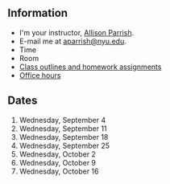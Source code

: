 ## Information

* I'm your instructor, [Allison Parrish](http://www.decontextualize.com/).
* E-mail me at [aparrish@nyu.edu](mailto:aparrish@nyu.edu).
* Time
* Room
* [Class outlines and homework assignments](https://github.com/ITPNYU/ICM-Code-2019/wiki/Homework-Allison)
* [Office hours](http://help.itp.nyu.edu/in-person/office-hours/)

## Dates

1. Wednesday, September 4
2. Wednesday, September 11
3. Wednesday, September 18
4. Wednesday, September 25
5. Wednesday, October 2
6. Wednesday, October 9
7. Wednesday, October 16

